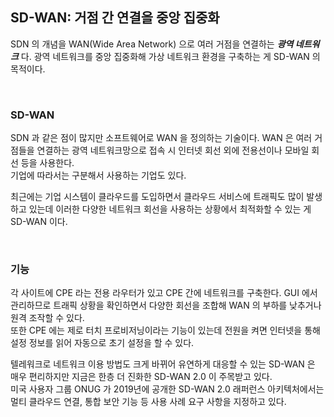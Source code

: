 ## SD-WAN: 거점 간 연결을 중앙 집중화
SDN 의 개념을 WAN(Wide Area Network) 으로 여러 거점을 연결하는 **_광역 네트워크_** 다. 광역 네트워크를 중앙 집중화해 가상 네트워크 환경을 구축하는 게 SD-WAN 의 목적이다.  

<br>

### SD-WAN
SDN 과 같은 점이 많지만 소프트웨어로 WAN 을 정의하는 기술이다. WAN 은 여러 거점들을 연결하는 광역 네트워크망으로 접속 시 인터넷 회선 외에 전용선이나 모바일 회선 등을 사용한다.  
기업에 따라서는 구분해서 사용하는 기업도 있다.  

최근에는 기업 시스템이 클라우드를 도입하면서 클라우드 서비스에 트래픽도 많이 발생하고 있는데 이러한 다양한 네트워크 회선을 사용하는 상황에서 최적화할 수 있는 게 SD-WAN 이다.  

<br>

### 기능
각 사이트에 CPE 라는 전용 라우터가 있고 CPE 간에 네트워크를 구축한다. GUI 에서 관리하므로 트래픽 상황을 확인하면서 다양한 회선을 조합해 WAN 의 부하를 낮추거나 원격 조작할 수 있다.  
또한 CPE 에는 제로 터치 프로비저닝이라는 기능이 있는데 전원을 켜면 인터넷을 통해 설정 정보를 읽어 자동으로 초기 설정을 할 수 있다.  
  
텔레워크로 네트워크 이용 방법도 크게 바뀌어 유연하게 대응할 수 있는 SD-WAN 은 매우 편리하지만 지금은 한층 더 진화한 SD-WAN 2.0 이 주목받고 있다.  
미국 사용자 그룹 ONUG 가 2019년에 공개한 SD-WAN 2.0 래퍼런스 아키텍처에서는 멀티 클라우드 연결, 통합 보안 기능 등 사용 사례 요구 사항을 지정하고 있다.